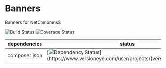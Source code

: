 Banners
==============

Banners for NetComomns3

[![Build Status](https://api.travis-ci.org/NetCommons3/Banners.png?branch=master)](https://travis-ci.org/NetCommons3/Banners)
[![Coverage Status](https://coveralls.io/repos/NetCommons3/Banners/badge.png?branch=master)](https://coveralls.io/r/NetCommons3/Banners?branch=master)

| dependencies  | status |
| ------------- | ------ |
| composer.json | [![Dependency Status](https://www.versioneye.com/user/projects/(versioneye_project_ID)/badge.png)](https://www.versioneye.com/user/projects/(versioneye_project_ID)) |
